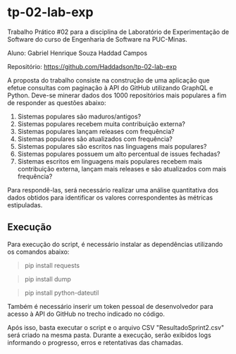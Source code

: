 # tp-02-lab-exp

Trabalho Prático #02 para a disciplina de Laboratório de Experimentação de Software do curso de Engenharia de Software na PUC-Minas.

Aluno: Gabriel Henrique Souza Haddad Campos

Repositório: https://github.com/Haddadson/tp-02-lab-exp

A proposta do trabalho consiste na construção de uma aplicação que efetue consultas com paginação à API do GitHub utilizando GraphQL e Python.
Deve-se minerar dados dos 1000 repositórios mais populares a fim de responder as questões abaixo:

1. Sistemas populares são maduros/antigos?
2. Sistemas populares recebem muita contribuição externa?
3. Sistemas populares lançam releases com frequência?
4. Sistemas populares são atualizados com frequência?
5. Sistemas populares são escritos nas linguagens mais populares?
6. Sistemas populares possuem um alto percentual de issues fechadas?
7. Sistemas escritos em linguagens mais populares recebem mais contribuição externa, lançam mais releases e são atualizados com mais frequência?

Para respondê-las, será necessário realizar uma análise quantitativa dos dados obtidos para identificar os valores correspondentes às métricas estipuladas.

## Execução

Para execução do script, é necessário instalar as dependências utilizando os comandos abaixo:

> pip install requests

> pip install dump

> pip install python-dateutil

Também é necessário inserir um token pessoal de desenvolvedor para acesso à API do GitHub no trecho indicado no código.

Após isso, basta executar o script e o arquivo CSV "ResultadoSprint2.csv" será criado na mesma pasta.
Durante a execução, serão exibidos logs informando o progresso, erros e retentativas das chamadas.
